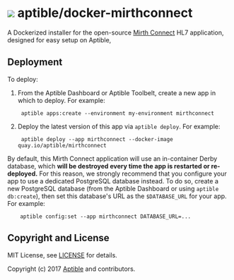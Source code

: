 # ![](https://gravatar.com/avatar/11d3bc4c3163e3d238d558d5c9d98efe?s=64) aptible/docker-mirthconnect

A Dockerized installer for the open-source [Mirth Connect](https://www.nextgen.com/Interoperability/Mirth-Solutions/Connect-Overview?tab=true) HL7 application, designed for easy setup on Aptible,

## Deployment

To deploy:

1. From the Aptible Dashboard or Aptible Toolbelt, create a new app in which to deploy. For example:

        aptible apps:create --environment my-environment mirthconnect

2. Deploy the latest version of this app via `aptible deploy`. For example:

        aptible deploy --app mirthconnect --docker-image quay.io/aptible/mirthconnect

By default, this Mirth Connect application will use an in-container Derby database, which **will be destroyed every time the app is restarted or re-deployed.** For this reason, we strongly recommend that you configure your app to use a dedicated PostgreSQL database instead. To do so, create a new PostgreSQL database (from the Aptible Dashboard or using `aptible db:create`), then set this database's URL as the `$DATABASE_URL` for your app. For example:

        aptible config:set --app mirthconnect DATABASE_URL=...

## Copyright and License

MIT License, see [LICENSE](LICENSE.md) for details.

Copyright (c) 2017 [Aptible](https://www.aptible.com) and contributors.

